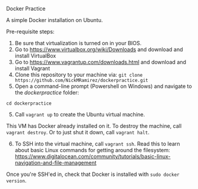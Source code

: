Docker Practice

A simple Docker installation on Ubuntu.

Pre-requisite steps:

1. Be sure that virtualization is turned on in your BIOS.
2. Go to https://www.virtualbox.org/wiki/Downloads and download and install VirtualBox
3. Go to https://www.vagrantup.com/downloads.html and download and install Vagrant
4. Clone this repository to your machine via: `git clone https://github.com/NickMRamirez/dockerpractice.git`
5. Open a command-line prompt (Powershell on Windows) and navigate to the *dockerpractice* folder:

```
cd dockerpractice
```

5. Call `vagrant up` to create the Ubuntu virtual machine.

This VM has Docker already installed on it. To destroy the machine, call `vagrant destroy`. Or to just shut it down, call `vagrant halt`.

6. To SSH into the virtual machine, call `vagrant ssh`. Read this to learn about basic Linux commands for getting around the filesystem: https://www.digitalocean.com/community/tutorials/basic-linux-navigation-and-file-management

Once you're SSH'ed in, check that Docker is installed with `sudo docker version`.
